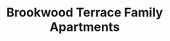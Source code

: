 ---
title: Brookwood Terrace Family Apartments
phone: (408) 279-5700
website: http://www.roemcorp.com/projects/brookwood-terrace/
management: FPI Management Inc.
location: "San Jose"
tags: []
---